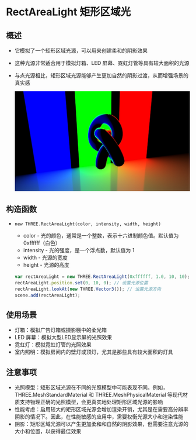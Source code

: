 # RectAreaLight 矩形区域光

## 概述

+ 它模拟了一个矩形区域光源，可以用来创建柔和的阴影效果
+ 这种光源非常适合用于模拟灯箱、LED 屏幕、霓虹灯管等具有较大面积的光源
+ 与点光源相比，矩形区域光源能够产生更加自然的阴影过渡，从而增强场景的真实感

  ![alt text](images/矩形区域光.png)

## 构造函数

+ `new THREE.RectAreaLight(color, intensity, width, height)`

  + color - 光的颜色，通常是一个整数，表示十六进制颜色值。默认值为 0xffffff（白色）
  + intensity - 光的强度，是一个浮点数，默认值为 1
  + width - 光源的宽度
  + height - 光源的高度

  ```js
  var rectAreaLight = new THREE.RectAreaLight(0xffffff, 1.0, 10, 10); // 白色，强度1.0，宽度10，高度10
  rectAreaLight.position.set(0, 10, 0); // 设置光源位置
  rectAreaLight.lookAt(new THREE.Vector3()); // 设置光源方向
  scene.add(rectAreaLight);
  ```

## 使用场景

+ 灯箱：模拟广告灯箱或摄影棚中的柔光箱
+ LED 屏幕：模拟大型LED显示屏的光照效果
+ 霓虹灯：模拟霓虹灯管的光照效果
+ 室内照明：模拟房间内的壁灯或顶灯，尤其是那些具有较大面积的灯具

## 注意事项

+ 光照模型：矩形区域光源在不同的光照模型中可能表现不同。例如，THREE.MeshStandardMaterial 和 THREE.MeshPhysicalMaterial 等现代材质支持物理正确的光照模型，会更真实地处理矩形区域光源的影响
+ 性能考虑：启用较大的矩形区域光源会增加渲染开销，尤其是在需要高分辨率阴影的情况下。因此，在性能敏感的应用中，需要权衡光源大小和渲染性能
+ 阴影：矩形区域光源可以产生更加柔和和自然的阴影效果，但需要注意光源的大小和位置，以获得最佳效果
